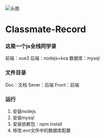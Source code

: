 ![头图](https://image.tmdb.org/t/p/original/pSDm8eSxP2QhEy3fq9rPaEWbqVk.png)
# Classmate-Record
### 这是一个js全栈同学录
前端：vue3
后端：nodejs+koa
数据库：mysql

### 文件目录
Doc：文档
Sever：后端
Front：前端

### 运行
1. 安装nodejs
2. 安装mysql
3. 安装依赖包：npm install  
4. 修改.evn文件中的数据库配置